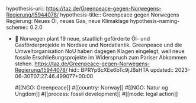 hypothesis-uri:: https://taz.de/Greenpeace-gegen-Norwegens-Regierung/!5944078/
hypothesis-title:: Greenpeace gegen Norwegens Regierung: Neues Öl, neues Gas, neue Klimaklage
hypothesis-naming-scheme:: 0.2.0

- 📝 Norwegen plant 19 neue, staatlich geförderte Öl- und Gasförderprojekte in Nordsee und Nordatlantik. Greenpeace und die Umweltorganisation NoU haben dagegen Klagen eingelegt, weil neue fossile Erschließungsprojekte im Widerspruch zum Pariser Abkommen stehen. https://taz.de/Greenpeace-gegen-Norwegens-Regierung/!5944078/
  hid:: BPRYpBcXEe6bTc9jJBsHTA
  updated:: 2023-06-30T07:27:46.499077+00:00
  
   #[[NGO: Greenpeace]] #[[country: Norway]] #[[NGO: Natur og Ungdom]] #[[process: fossil development]] #[[mode: legal action]]